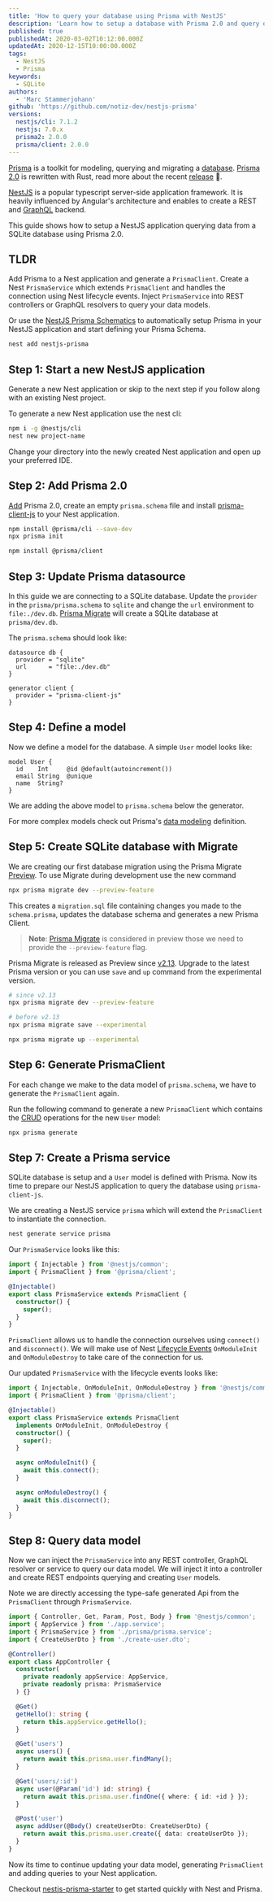 ```yaml
---
title: 'How to query your database using Prisma with NestJS'
description: 'Learn how to setup a database with Prisma 2.0 and query data using NestJS.'
published: true
publishedAt: 2020-03-02T10:12:00.000Z
updatedAt: 2020-12-15T10:00:00.000Z
tags:
  - NestJS
  - Prisma
keywords:
  - SQLite
authors:
  - 'Marc Stammerjohann'
github: 'https://github.com/notiz-dev/nestjs-prisma'
versions:
  nestjs/cli: 7.1.2
  nestjs: 7.0.x
  prisma2: 2.0.0
  prisma/client: 2.0.0
---
```


[Prisma](https://prisma.io) is a toolkit for modeling, querying and migrating a [database](https://www.prisma.io/docs/more/supported-databases). [Prisma 2.0](https://github.com/prisma/prisma) is rewritten with Rust, read more about the recent [release](https://www.prisma.io/blog/announcing-prisma-2-n0v98rzc8br1) 🎉.

[NestJS](https://nestjs.com) is a popular typescript server-side application framework. It is heavily influenced by Angular's architecture and enables to create a REST and [GraphQL](https://graphql.org) backend.

This guide shows how to setup a NestJS application querying data from a SQLite database using Prisma 2.0.

## TLDR

Add Prisma to a Nest application and generate a `PrismaClient`. Create a Nest `PrismaService` which extends `PrismaClient` and handles the connection using Nest lifecycle events. Inject `PrismaService` into REST controllers or GraphQL resolvers to query your data models.

Or use the [NestJS Prisma Schematics](/blog/nestjs-prisma-schematics) to automatically setup Prisma in your NestJS application and start defining your Prisma Schema.

```bash
nest add nestjs-prisma
```

## Step 1: Start a new NestJS application

Generate a new Nest application or skip to the next step if you follow along with an existing Nest project.

To generate a new Nest application use the nest cli:

```bash
npm i -g @nestjs/cli
nest new project-name
```

Change your directory into the newly created Nest application and open up your preferred IDE.

## Step 2: Add Prisma 2.0

[Add](https://www.prisma.io/docs/getting-started/setup-prisma/add-to-existing-project) Prisma 2.0, create an empty `prisma.schema` file and install [prisma-client-js](https://www.prisma.io/docs/reference/tools-and-interfaces/prisma-client/api) to your Nest application.

```bash
npm install @prisma/cli --save-dev
npx prisma init

npm install @prisma/client
```

## Step 3: Update Prisma datasource

In this guide we are connecting to a SQLite database. Update the `provider` in the `prisma/prisma.schema` to `sqlite` and change the `url` environment to `file:./dev.db`. [Prisma Migrate](https://www.prisma.io/docs/reference/tools-and-interfaces/prisma-migrate) will create a SQLite database at `prisma/dev.db`.

The `prisma.schema` should look like:

```prisma
datasource db {
  provider = "sqlite"
  url      = "file:./dev.db"
}

generator client {
  provider = "prisma-client-js"
}
```

## Step 4: Define a model

Now we define a model for the database. A simple `User` model looks like:

```prisma
model User {
  id    Int     @id @default(autoincrement())
  email String  @unique
  name  String?
}
```

We are adding the above model to `prisma.schema` below the generator.

For more complex models check out Prisma's [data modeling](https://www.prisma.io/docs/reference/tools-and-interfaces/prisma-schema/data-model) definition.

## Step 5: Create SQLite database with Migrate

We are creating our first database migration using the Prisma Migrate [Preview](https://www.prisma.io/blog/prisma-migrate-preview-b5eno5g08d0b). To use Migrate during development use the new command

```bash
npx prisma migrate dev --preview-feature
```

This creates a `migration.sql` file containing changes you made to the `schema.prisma`, updates the database schema and generates a new Prisma Client.


> **Note**: [Prisma Migrate](https://www.prisma.io/docs/reference/tools-and-interfaces/prisma-migrate) is considered in preview those we need to provide the `--preview-feature` flag.

Prisma Migrate is released as Preview since [v2.13](https://github.com/prisma/prisma/releases/tag/2.13.0). Upgrade to the latest Prisma version or you can use `save` and `up` command from the experimental version.

```bash
# since v2.13
npx prisma migrate dev --preview-feature

# before v2.13
npx prisma migrate save --experimental

npx prisma migrate up --experimental
```

## Step 6: Generate PrismaClient

For each change we make to the data model of `prisma.schema`, we have to generate the `PrismaClient` again.

Run the following command to generate a new `PrismaClient` which contains the [CRUD](https://www.prisma.io/docs/reference/tools-and-interfaces/prisma-client/crud) operations for the new `User` model:

```bash
npx prisma generate
```

## Step 7: Create a Prisma service

SQLite database is setup and a `User` model is defined with Prisma. Now its time to prepare our NestJS application to query the database using `prisma-client-js`.

We are creating a NestJS service `prisma` which will extend the `PrismaClient` to instantiate the connection.

```bash
nest generate service prisma
```

Our `PrismaService` looks like this:

```typescript
import { Injectable } from '@nestjs/common';
import { PrismaClient } from '@prisma/client';

@Injectable()
export class PrismaService extends PrismaClient {
  constructor() {
    super();
  }
}
```

`PrismaClient` allows us to handle the connection ourselves using `connect()` and `disconnect()`. We will make use of Nest [Lifecycle Events](https://docs.nestjs.com/fundamentals/lifecycle-events) `OnModuleInit` and `OnModuleDestroy` to take care of the connection for us.

Our updated `PrismaService` with the lifecycle events looks like:

```typescript
import { Injectable, OnModuleInit, OnModuleDestroy } from '@nestjs/common';
import { PrismaClient } from '@prisma/client';

@Injectable()
export class PrismaService extends PrismaClient
  implements OnModuleInit, OnModuleDestroy {
  constructor() {
    super();
  }

  async onModuleInit() {
    await this.connect();
  }

  async onModuleDestroy() {
    await this.disconnect();
  }
}
```

## Step 8: Query data model

Now we can inject the `PrismaService` into any REST controller, GraphQL resolver or service to query our data model. We will inject it into a controller and create REST endpoints querying and creating `User` models.

Note we are directly accessing the type-safe generated Api from the `PrismaClient` through `PrismaService`.

```typescript
import { Controller, Get, Param, Post, Body } from '@nestjs/common';
import { AppService } from './app.service';
import { PrismaService } from './prisma/prisma.service';
import { CreateUserDto } from './create-user.dto';

@Controller()
export class AppController {
  constructor(
    private readonly appService: AppService,
    private readonly prisma: PrismaService
  ) {}

  @Get()
  getHello(): string {
    return this.appService.getHello();
  }

  @Get('users')
  async users() {
    return await this.prisma.user.findMany();
  }

  @Get('users/:id')
  async user(@Param('id') id: string) {
    return await this.prisma.user.findOne({ where: { id: +id } });
  }

  @Post('user')
  async addUser(@Body() createUserDto: CreateUserDto) {
    return await this.prisma.user.create({ data: createUserDto });
  }
}
```

Now its time to continue updating your data model, generating `PrismaClient` and adding queries to your Nest application.

Checkout [nestjs-prisma-starter](https://github.com/fivethree-team/nestjs-prisma-starter) to get started quickly with Nest and Prisma.
